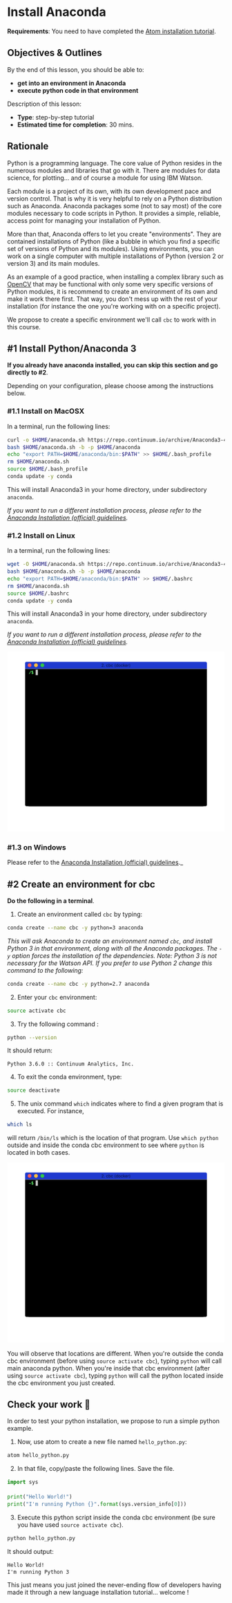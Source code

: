 # Install Anaconda

**Requirements**: You need to have completed the [Atom installation tutorial](2-atom_install.md).

## Objectives & Outlines

By the end of this lesson, you should be able to:
- **get into an environment in Anaconda**
- **execute python code in that environment**

Description of this lesson:
- **Type**: step-by-step tutorial
- **Estimated time for completion**: 30 mins.

## Rationale

Python is a programming language. The core value of Python resides in the numerous modules and libraries that go with it. There are modules for data science, for plotting... and of course a module for using IBM Watson.

Each module is a project of its own, with its own development pace and version control. That is why it is very helpful to rely on a Python distribution such as Anaconda. Anaconda packages some (not to say most) of the core modules necessary to code scripts in Python. It provides a simple, reliable, access point for managing your installation of Python.

More than that, Anaconda offers to let you create "environments". They are contained installations of Python (like a bubble in which you find a specific set of versions of Python and its modules). Using environments, you can work on a single computer with multiple installations of Python (version 2 or version 3) and its main modules.

As an example of a good practice, when installing a complex library such as [OpenCV](http://docs.opencv.org/2.4/doc/tutorials/tutorials.html) that may be functional with only some very specific versions of Python modules, it is recommend to create an environment of its own and make it work there first. That way, you don't mess up with the rest of your installation (for instance the one you're working with on a specific project).

We propose to create a specific environment we'll call `cbc` to work with in this course.

## \#1 Install Python/Anaconda 3

**If you already have anaconda installed, you can skip this section and go directly to \#2**.

Depending on your configuration, please choose among the instructions below.

### \#1.1 Install on MacOSX

In a terminal, run the following lines:

```bash
curl -o $HOME/anaconda.sh https://repo.continuum.io/archive/Anaconda3-4.3.0-MacOSX-x86_64.sh
bash $HOME/anaconda.sh -b -p $HOME/anaconda
echo "export PATH=$HOME/anaconda/bin:$PATH" >> $HOME/.bash_profile
rm $HOME/anaconda.sh
source $HOME/.bash_profile
conda update -y conda
```

This will install Anaconda3 in your home directory, under subdirectory `anaconda`.

_If you want to run a different installation process, please refer to the [Anaconda Installation (official) guidelines](https://docs.continuum.io/anaconda/install#anaconda-for-macos-command-line-install)._

### \#1.2 Install on Linux

In a terminal, run the following lines:

```bash
wget -O $HOME/anaconda.sh https://repo.continuum.io/archive/Anaconda3-4.3.0-Linux-x86_64.sh
bash $HOME/anaconda.sh -b -p $HOME/anaconda
echo "export PATH=$HOME/anaconda/bin:$PATH" >> $HOME/.bashrc
rm $HOME/anaconda.sh
source $HOME/.bashrc
conda update -y conda
```

This will install Anaconda3 in your home directory, under subdirectory `anaconda`.

_If you want to run a different installation process, please refer to the [Anaconda Installation (official) guidelines](https://docs.continuum.io/anaconda/install#linux-install)._

![animated gif installation on linux](img/conda-install-linux.gif)

### \#1.3 on Windows

Please refer to the [Anaconda Installation (official) guidelines](https://docs.continuum.io/anaconda/install#anaconda-for-windows-install)._


## \#2 Create an environment for cbc

**Do the following in a terminal**.

1. Create an environment called `cbc` by typing:

  ```bash
  conda create --name cbc -y python=3 anaconda
  ```

  _This will ask Anaconda to create an environment named `cbc`, and install Python 3 in that environment, along with all the Anaconda packages. The `-y` option forces the installation of the dependencies._
  _Note: Python 3 is not necessary for the Watson API. If you prefer to use Python 2 change this command to the following:_
  ```bash
  conda create --name cbc -y python=2.7 anaconda
  ```

2. Enter your `cbc` environment:

  ```bash
  source activate cbc
  ```

3. Try the following command :

  ```bash
  python --version
  ```

  It should return:

  ```
  Python 3.6.0 :: Continuum Analytics, Inc.
  ```

4. To exit the conda environment, type:

  ```bash
  source deactivate
  ```

5. The unix command `which` indicates where to find a given program that is executed. For instance,

  ```bash
  which ls
  ```

  will return `/bin/ls` which is the location of that program. Use `which python` outside and inside the conda cbc environment to see where `python` is located in both cases.

  ![conda environment and which](img/conda-env.gif)

  You will observe that locations are different. When you're outside the conda cbc environment (before using `source activate cbc`), typing `python` will call main anaconda python. When you're inside that cbc environment (after using `source activate cbc`), typing `python` will call the python located inside the cbc environment you just created.


## Check your work 💪

In order to test your python installation, we propose to run a simple python example.

1. Now, use atom to create a new file named `hello_python.py`:

  ```bash
  atom hello_python.py
  ```

2. In that file, copy/paste the following lines. Save the file.

  ```python
  import sys

  print("Hello World!")
  print("I'm running Python {}".format(sys.version_info[0]))
  ```

3. Execute this python script inside the conda cbc environment (be sure you have used `source activate cbc`).

  ```bash
  python hello_python.py
  ```

  It should output:

  ```
  Hello World!
  I'm running Python 3
  ```

  This just means you just joined the never-ending flow of developers having made it through a new language installation tutorial... welcome !
